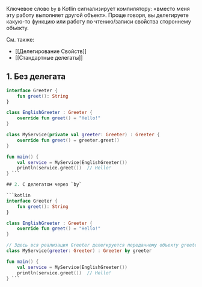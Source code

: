 Ключевое слово `by` в Kotlin сигнализирует компилятору: «вместо меня эту работу выполняет другой объект». Проще говоря, вы делегируете какую-то функцию или работу по чтению/записи свойства стороннему объекту.

См. также:  
- [[Делегирование Свойств]]  
- [[Стандартные делегаты]]
## 1. Без делегата

```kotlin
interface Greeter {
    fun greet(): String
}

class EnglishGreeter : Greeter {
    override fun greet() = "Hello!"
}

class MyService(private val greeter: Greeter) : Greeter {
    override fun greet() = greeter.greet()
}

fun main() {
    val service = MyService(EnglishGreeter())
    println(service.greet())  // Hello!
} ```

## 2. С делегатом через `by`

```kotlin
interface Greeter {
    fun greet(): String
}

class EnglishGreeter : Greeter {
    override fun greet() = "Hello!"
}

// Здесь вся реализация Greeter делегируется переданному объекту greeter
class MyService(greeter: Greeter) : Greeter by greeter

fun main() {
    val service = MyService(EnglishGreeter())
    println(service.greet())  // Hello!
} ```


